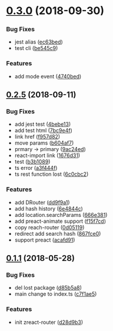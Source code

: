 <a name="0.3.0"></a>
# [0.3.0](https://github.com/zeromake/zreact-router/compare/v0.2.5...v0.3.0) (2018-09-30)


### Bug Fixes

* jest alias ([ec63bed](https://github.com/zeromake/zreact-router/commit/ec63bed))
* test cli ([be545c9](https://github.com/zeromake/zreact-router/commit/be545c9))


### Features

* add mode event ([4740bed](https://github.com/zeromake/zreact-router/commit/4740bed))



<a name="0.2.5"></a>
## [0.2.5](https://github.com/zeromake/zreact-router/compare/v0.1.1...v0.2.5) (2018-09-11)


### Bug Fixes

* add jest test ([4bebe13](https://github.com/zeromake/zreact-router/commit/4bebe13))
* add test html ([7bc9e4f](https://github.com/zeromake/zreact-router/commit/7bc9e4f))
* link href ([f957d82](https://github.com/zeromake/zreact-router/commit/f957d82))
* move params ([b604af7](https://github.com/zeromake/zreact-router/commit/b604af7))
* prmary -> primary ([9ac24ed](https://github.com/zeromake/zreact-router/commit/9ac24ed))
* react-import link ([1676d31](https://github.com/zeromake/zreact-router/commit/1676d31))
* test ([b3b1089](https://github.com/zeromake/zreact-router/commit/b3b1089))
* ts error ([a3f444f](https://github.com/zeromake/zreact-router/commit/a3f444f))
* ts rest function lost ([6c0cbc2](https://github.com/zeromake/zreact-router/commit/6c0cbc2))


### Features

* add DRouter ([dd9f9a1](https://github.com/zeromake/zreact-router/commit/dd9f9a1))
* add hash history ([6e4844c](https://github.com/zeromake/zreact-router/commit/6e4844c))
* add location.searchParams ([666e381](https://github.com/zeromake/zreact-router/commit/666e381))
* add preact-animate support ([f15f7cd](https://github.com/zeromake/zreact-router/commit/f15f7cd))
* copy reach-router ([0d05119](https://github.com/zeromake/zreact-router/commit/0d05119))
* redirect add search hash ([867fce0](https://github.com/zeromake/zreact-router/commit/867fce0))
* support preact ([acafd91](https://github.com/zeromake/zreact-router/commit/acafd91))



<a name="0.1.1"></a>
## [0.1.1](https://github.com/zeromake/zreact-router/compare/d28d9b3...v0.1.1) (2018-05-28)


### Bug Fixes

* del lost package ([d85b5a8](https://github.com/zeromake/zreact-router/commit/d85b5a8))
* main change to index.ts ([c7f1ae5](https://github.com/zeromake/zreact-router/commit/c7f1ae5))


### Features

* init zreact-router ([d28d9b3](https://github.com/zeromake/zreact-router/commit/d28d9b3))



